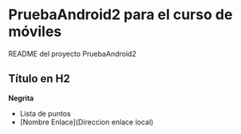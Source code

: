 # PruebaAndroid2 para el curso de móviles
README del proyecto PruebaAndroid2
## Título en H2
**Negrita**
- Lista de puntos
- [Nombre Enlace](Direccion enlace local)
